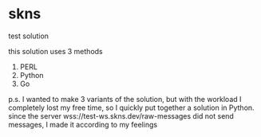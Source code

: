 # skns
test solution

this solution uses 3 methods
1. PERL
2. Python
3. Go

p.s.
I wanted to make 3 variants of the solution, but with the workload I completely lost my free time, so I quickly put together a solution in Python.
since the server wss://test-ws.skns.dev/raw-messages did not send messages, I made it according to my feelings
